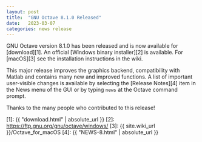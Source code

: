 ```yaml
---
layout: post
title:  "GNU Octave 8.1.0 Released"
date:   2023-03-07
categories: news release
---
```


GNU Octave version 8.1.0 has been released and is now available for
[download][1].  An official [Windows binary installer][2] is available.
For [macOS][3] see the installation instructions in the wiki.

This major release improves the graphics backend, compatibility with
Matlab and contains many new and improved functions.  A list of important
user-visible changes is available by selecting the [Release Notes][4] item
in the News menu of the GUI or by typing `news` at the Octave command prompt.

Thanks to the many people who contributed to this release!

[1]: {{ "download.html" | absolute_url }}
[2]: https://ftp.gnu.org/gnu/octave/windows/
[3]: {{ site.wiki_url }}/Octave_for_macOS
[4]: {{ "NEWS-8.html" | absolute_url }}

